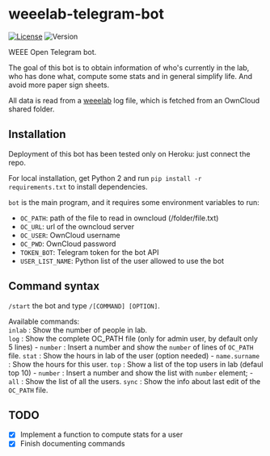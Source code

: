 # weeelab-telegram-bot
[![License](http://img.shields.io/:license-GPL3.0-blue.svg)](http://www.gnu.org/licenses/gpl-3.0.html)
![Version](https://img.shields.io/badge/version-0.1-yellow.svg)

WEEE Open Telegram bot.

The goal of this bot is to obtain information of who's currently in 
the lab, who has done what, compute some stats and in general simplify 
life. And avoid more paper sign sheets.

All data is read from a  [weeelab](https://github.com/WEEE-Open/weeelab) log 
file, which is fetched from an OwnCloud shared folder.

## Installation

Deployment of this bot has been tested only on Heroku: just connect the 
repo.

For local installation, get Python 2 and run `pip install -r 
requirements.txt` to install dependencies.

`bot` is the main program, and it requires some environment variables to 
run:
* `OC_PATH`: path of the file to read in owncloud (/folder/file.txt)
* `OC_URL`: url of the owncloud server
* `OC_USER`: OwnCloud username
* `OC_PWD`: OwnCloud password
* `TOKEN_BOT`: Telegram token for the bot API
* `USER_LIST_NAME`: Python list of the user allowed to use the bot


## Command syntax
`/start` the bot and type `/[COMMAND] [OPTION]`.  

Available commands:  
    `inlab` : Show the number of people in lab.  
    `log`   : Show the complete OC_PATH file (only for admin user, by default only 5 lines)
        -   `number`   : Insert a number and show the `number` of lines of `OC_PATH` file.
    `stat`  :  Show the hours in lab of the user (option needed)
        -   `name.surname`  : Show the hours for this user.
    `top`   :  Show a list of the top users in lab (defaul top 10)
        -   `number`   : Insert a number and show the list with `number` element;
        -   `all`      : Show the list of all the users.
    `sync`  :  Show the info about last edit of the `OC_PATH` file.

## TODO

- [X] Implement a function to compute stats for a user
- [X] Finish documenting commands
